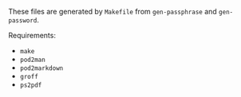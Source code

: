 These files are generated by `Makefile` from `gen-passphrase` and `gen-password`.

Requirements:

- `make`
- `pod2man`
- `pod2markdown`
- `groff`
- `ps2pdf`
